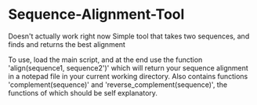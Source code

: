 # Sequence-Alignment-Tool

Doesn't actually work right now
Simple tool that takes two sequences, and finds and returns the best alignment

To use, load the main script, and at the end use the function 'align(sequence1, sequence2')' which will return your sequence alignment in a notepad file in your current working directory. Also contains functions 'complement(sequence)' and 'reverse_complement(sequence)', the functions of which should be self explanatory.
